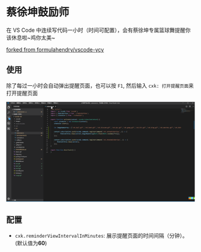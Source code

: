 # 蔡徐坤鼓励师

在 VS Code 中连续写代码一小时（时间可配置），会有蔡徐坤专属篮球舞提醒你该休息啦~鸡你太美~

[forked from formulahendry/vscode-ycy](https://github.com/formulahendry/vscode-ycy)

## 使用

除了每过一小时会自动弹出提醒页面，也可以按 `F1`, 然后输入 `cxk: 打开提醒页面`来打开提醒页面

![usage](usage.gif)

## 配置

* `cxk.reminderViewIntervalInMinutes`: 展示提醒页面的时间间隔（分钟）。 (默认值为**60**)
